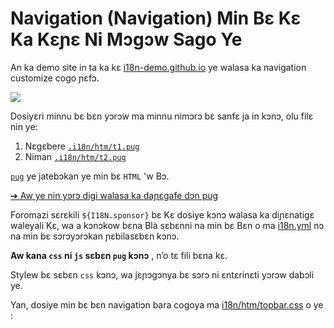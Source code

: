 # Navigation (Navigation) Min Bɛ Kɛ Ka Kɛɲɛ Ni Mɔgɔw Sago Ye

An ka demo site in ta ka kɛ [i18n-demo.github.io](//i18n-demo.github.io) ye walasa ka navigation customize cogo ɲɛfɔ.

![](https://p.3ti.site/1731036697.avif)

Dosiyɛri minnu bɛ bɛn yɔrɔw ma minnu nimɔrɔ bɛ sanfɛ ja in kɔnɔ, olu filɛ nin ye:

1. Nɛgɛbere [`.i18n/htm/t1.pug`](https://github.com/i18n-site/demo.i18n.site/blob/main/.i18n/htm/t1.pug)
2. Niman [`.i18n/htm/t2.pug`](https://github.com/i18n-site/demo.i18n.site/blob/main/.i18n/htm/t2.pug)

[`pug`](https://pugjs.org) ye jatebɔkan ye min bɛ `HTML` 'w Bɔ.

[➔ Aw ye nin yɔrɔ digi walasa ka daɲɛgafe dɔn pug](https://pugjs.org)

Foromazi sɛrɛkili `${I18N.sponsor}` bɛ Kɛ dosiye kɔnɔ walasa ka diɲɛnatigɛ waleyali Kɛ, wa a kɔnɔkow bɛna Blà sɛbɛnni na min bɛ Bɛn o ma [i18n.yml](https://github.com/i18n-site/demo.i18n.site/blob/main/en/i18n.yml) nɔ na min bɛ sɔrɔyɔrɔkan ɲɛbilasɛbɛn kɔnɔ.

**Aw kana `css` ni `js` sɛbɛn `pug` kɔnɔ** , n’o tɛ fili bɛna kɛ.

Stylew bɛ sɛbɛn `css` kɔnɔ, wa jɛɲɔgɔnya bɛ sɔrɔ ni ɛntɛrinɛti yɔrɔw dabɔli ye.

Yan, dosiye min bɛ bɛn navigatiɔn bara cogoya ma [i18n/htm/topbar.css](https://github.com/i18n-site/demo.i18n.site/blob/main/.i18n/htm/topbar.css) o ye :